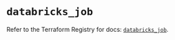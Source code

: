 # `databricks_job`

Refer to the Terraform Registry for docs: [`databricks_job`](https://registry.terraform.io/providers/databricks/databricks/1.40.0/docs/resources/job).
